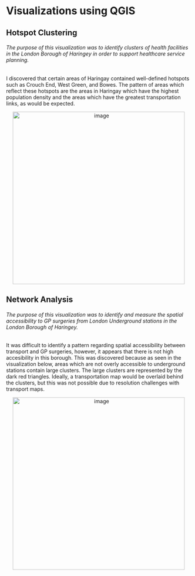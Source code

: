 # Visualizations using QGIS

## Hotspot Clustering
###### The purpose of this visualization was to identify clusters of health facilities in the London Borough of Haringey in order to support healthcare service planning.

I discovered that certain areas of Haringay contained well-defined hotspots such as Crouch End, West Green, and Bowes. The pattern of areas which reflect these hotspots are the areas in Haringay which have the highest population density and the areas which have the greatest transportation links, as would be expected. 

<p align="center"><img width="468" alt="image" src="https://user-images.githubusercontent.com/77642758/188872841-bd56667f-738b-4b18-bc11-60b701f7b3d8.png"></p>

## Network Analysis
###### The purpose of this visualization was to identify and measure the spatial accessibility to GP surgeries from London Underground stations in the London Borough of Haringey.

It was difficult to identify a pattern regarding spatial accessibility between transport and GP surgeries, however, it appears that there is not high accesibility in this borough. This was discovered because as seen in the visualization below, areas which are not overly accessible to underground stations contain large clusters. The large clusters are represented by the dark red triangles. Ideally, a transportation map would be overlaid behind the clusters, but this was not possible due to resolution challenges with transport maps.  

<p align="center"><img width="468" alt="image" src="https://user-images.githubusercontent.com/77642758/188873977-3e3dce87-cafb-4c32-847d-4db1d7ec6b45.png"></p>


